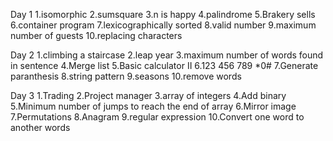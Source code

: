Day 1
1.isomorphic
2.sumsquare
3.n is happy
4.palindrome
5.Brakery sells
6.container program
7.lexicographically sorted
8.valid number
9.maximum number of guests
10.replacing characters
   
Day 2
1.climbing a staircase
2.leap year
3.maximum number of words found in sentence
4.Merge list
5.Basic calculator II
6.123 456 789 *0#
7.Generate paranthesis
8.string pattern
9.seasons
10.remove words
       
 Day 3
 1.Trading
 2.Project manager
 3.array of integers
 4.Add binary
 5.Minimum number of jumps to reach the end of array
 6.Mirror image
 7.Permutations
 8.Anagram
 9.regular expression
 10.Convert one word to another words
